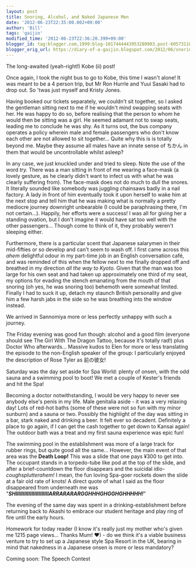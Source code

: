 ```yaml
---
layout: post
title: Snoring, Alcohol, and Naked Japanese Men
date: '2012-06-23T22:35:00.002+09:00'
author: 'Bill'
tags: 'gaijin'
modified_time: '2012-06-23T22:36:20.399+09:00'
blogger_id: tag:blogger.com,1999:blog-1017444443953280903.post-6057311862127215745
blogger_orig_url: https://diary-of-a-gaijin.blogspot.com/2012/06/snoring-alcohol-and-naked-japanese-men.html
---
```


 The long-awaited (yeah-right!) Kobe (ii) post! 

 Once again, I took the night bus to go to Kobe, this time I wasn't alone! It was meant to be a 4 person trip, but Mr Ron Hurrle and Yuui Sasaki had to drop out. So 'twas just myself and Kristy Jones. 

 Having booked our tickets separately, we couldn't sit together, so I asked the gentleman sitting next to me if he wouldn't mind swapping seats with her. He was happy to do so, before realising that the person to whom he would then be sitting was a girl. He seemed adamant not to swap seats, leading me to conclude he was shy. As it turns out, the bus company operates a policy wherein male and female passengers who don't know each other are not allowed to sit together... Quite why this is is totally beyond me. Maybe they assume all males have an innate sense of ちかん in them that would be uncontrollable whilst asleep? 

 In any case, we just knuckled under and tried to sleep. Note the use of the word _try._ There was a man sitting in front of me wearing a face-mask (a lovely gesture, as he clearly didn't want to infect us with what he was clearly suffering from). The face-mask does not do much to dull the snores. It literally sounded like somebody was juggling chainsaws badly in a nail factory. A lady in front of him eventually took it upon herself to wake him at the next stop and tell him that he was making what is normally a pretty mediocre journey downright unbearable (I could be paraphrasing there, I'm not certain...). Happily, her efforts were a success! I was all for giving her a standing ovation, but I don't imagine it would have sat too well with the other passengers... Though come to think of it, they probably weren't sleeping either. 

 Furthermore, there is a particular scent that Japanese salarymen in their mid-fifties or so develop and can't seem to wash off. I first came across this *ahem* delightful odour in my part-time job in an English conversation café, and was reminded of this when the fellow next to me finally dropped off and breathed in my direction _all the way to Kyoto._ Given that the man was too large for his own seat and had taken up approximately one third of my seat, my options for evading the stench emanating from the mouth of that snoring (oh yes, he was snoring too) behemoth were somewhat limited. Finally I had to suck it up, detach my staunch British personality and give him a few harsh jabs in the side so he was breathing into the window instead. 

 We arrived in Sannomiya more or less perfectly unhappy with such a journey. 

 The Friday evening was good fun though: alcohol and a good film (everyone should see The Girl With The Dragon Tattoo, because it's totally rad!) plus Doctor Who afterwards... Massive kudos to Elen for more or less translating the episode to the non-English speaker of the group: I particularly enjoyed the description of Rose Tyler as 前の彼女! 

 Saturday was the day set aside for Spa World: plenty of onsen, with the odd sauna and a swimming pool to boot! We met a couple of Kester's friends and hit the Spa! 

 Becoming a doctor notwithstanding, I would be very happy to never see anybody else's penis in my life. Male genitalia aside - it was a very relaxing day! Lots of red-hot baths (some of these were not so fun with my minor sunburn) and a sauna or two. Possibly the highlight of the day was sitting in a bar, stark naked and drinking a beer. It felt ever so decadent. Definitely a place to go again, if I can get the cash together to get down to Kansai again! The outdoor bath was a treat and my first sauna experience was epic fun! 

 The swimming pool in the establishment was more of a large track for rubber rings, but quite good all the same... However, the main event of that area was the **Death Loop!** This was a slide that one pays ¥300 to get into. The occupant stands in a torpedo-tube like pod at the top of the slide, and after a brief-countdown the floor disappears and the suicidal idio- *coughsplutterahem!* I mean, the fun loving Spa-goer rockets down the slide at a fair old rate of knots! A direct quote of what I said as the floor disappeared from underneath me was "_**SHIIIIIIIIIIIIIIIIIIIIIIIARRARARARGGHHHGHGGHGHHHHH!**_" 

 The evening of the same day was spent in a drinking-establishment before returning back to Akashi to embrace our student heritage and play ring of fire until the early hours. 

Homework for today reader (I know it's really just my mother who's given me 1215 page views... Thanks Mum! ♥) - do we think it's a viable business venture to try to set up a Japanese style Spa Resort in the UK, bearing in mind that nakedness in a Japanese onsen is more or less mandatory?  

Coming soon: The Speech Contest 
